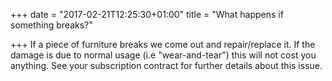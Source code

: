 +++
date = "2017-02-21T12:25:30+01:00"
title = "What happens if something breaks?"

+++
If a piece of furniture breaks we come out and repair/replace it. If the damage is due to normal usage (i.e "wear-and-tear") this will not cost you anything. See your subscription contract for further details about this issue.
